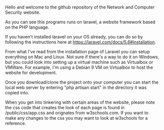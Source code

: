 Hello and welcome to the github repository of the Network and Computer Security website.

As you can see this programs runs on laravel, a website framework based on the PHP language. 

If you haven't installed laravel on your OS already, you can do so by following the instructions
here at https://laravel.com/docs/5.6#installation.

From what I've read from the installation page of Laravel you can setup everything on Mac and
Linux.
Not sure if there's a way to do it on Windows, but you could look into setting up a virtual 
machine such as Virtualbox or VMWare. For example, I'm using a Debian 9 VM on Virtualbox to host the website for development.

Once you download/clone the project onto your computer you can start the local web server by
entering "php artisan start" in the directory it was copied into.

When you get into tinkering with certain areas of the website, please note the css code that 
creates the look of each page is found in /public/css/app.css and orignates from w3schools.com.
If you want to make any changes to the css you may want to look at w3schools for a reference.  
